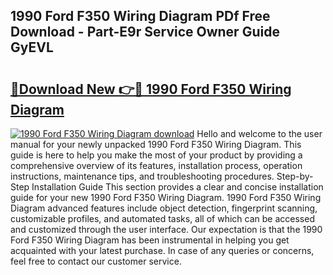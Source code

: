 ## 1990 Ford F350 Wiring Diagram PDf Free Download - Part-E9r Service Owner Guide GyEVL

# <h2><a href="http://dfkz0dx.blite.top/?on=1990+Ford+F350+Wiring+Diagram">🔗Download New 👉🔴 1990 Ford F350 Wiring Diagram</a></h2>

[![1990 Ford F350 Wiring Diagram download](https://i.imgur.com/lujVjoI.png)](http://dfkz0dx.blite.top/?on=1990+Ford+F350+Wiring+Diagram)
Hello and welcome to the user manual for your newly unpacked 1990 Ford F350 Wiring Diagram. This guide is here to help you make the most of your product by providing a comprehensive overview of its features, installation process, operation instructions, maintenance tips, and troubleshooting procedures. Step-by-Step Installation Guide This section provides a clear and concise installation guide for your new 1990 Ford F350 Wiring Diagram. 1990 Ford F350 Wiring Diagram advanced features include object detection, fingerprint scanning, customizable profiles, and automated tasks, all of which can be accessed and customized through the user interface. Our expectation is that the 1990 Ford F350 Wiring Diagram has been instrumental in helping you get acquainted with your latest purchase. In case of any queries or concerns, feel free to contact our customer service.
